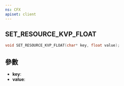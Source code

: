 ```yaml
---
ns: CFX
apiset: client
---
```

## SET_RESOURCE_KVP_FLOAT

```c
void SET_RESOURCE_KVP_FLOAT(char* key, float value);
```


## 參數
* **key**: 
* **value**: 

